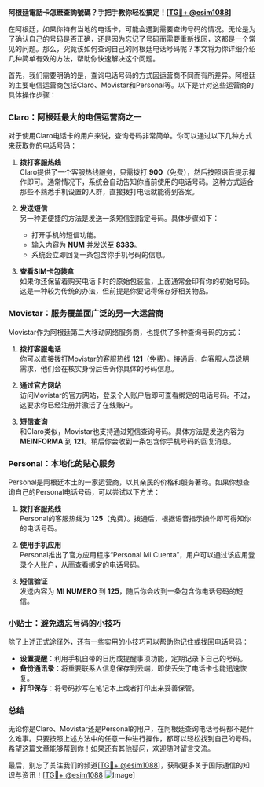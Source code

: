 **阿根廷電話卡怎麽查詢號碼？手把手教你轻松搞定！[[TG💪+ @esim1088](https://t.me/s/esim1088)]**

在阿根廷，如果你持有当地的电话卡，可能会遇到需要查询号码的情况。无论是为了确认自己的号码是否正确，还是因为忘记了号码而需要重新找回，这都是一个常见的问题。那么，究竟该如何查询自己的阿根廷电话号码呢？本文将为你详细介绍几种简单有效的方法，帮助你快速解决这个问题。

首先，我们需要明确的是，查询电话号码的方式因运营商不同而有所差异。阿根廷的主要电信运营商包括Claro、Movistar和Personal等。以下是针对这些运营商的具体操作步骤：

### Claro：阿根廷最大的电信运营商之一

对于使用Claro电话卡的用户来说，查询号码非常简单。你可以通过以下几种方式来获取你的电话号码：

1. **拨打客服热线**  
   Claro提供了一个客服热线服务，只需拨打 **900**（免费），然后按照语音提示操作即可。通常情况下，系统会自动告知你当前使用的电话号码。这种方式适合那些不熟悉手机设置的人群，直接拨打电话就能得到答案。

2. **发送短信**  
   另一种更便捷的方法是发送一条短信到指定号码。具体步骤如下：
   - 打开手机的短信功能。
   - 输入内容为 **NUM** 并发送至 **8383**。
   - 系统会立即回复一条包含你手机号码的信息。

3. **查看SIM卡包装盒**  
   如果你还保留着购买电话卡时的原始包装盒，上面通常会印有你的初始号码。这是一种较为传统的办法，但前提是你要记得保存好相关物品。

### Movistar：服务覆盖面广泛的另一大运营商

Movistar作为阿根廷第二大移动网络服务商，也提供了多种查询号码的方式：

1. **拨打客服电话**  
   你可以直接拨打Movistar的客服热线 **121**（免费）。接通后，向客服人员说明需求，他们会在核实身份后告诉你具体的号码信息。

2. **通过官方网站**  
   访问Movistar的官方网站，登录个人账户后即可查看绑定的电话号码。不过，这要求你已经注册并激活了在线账户。

3. **短信查询**  
   和Claro类似，Movistar也支持通过短信查询号码。具体方法是发送内容为 **MEINFORMA** 到 **121**。稍后你会收到一条包含你手机号码的回复消息。

### Personal：本地化的贴心服务

Personal是阿根廷本土的一家运营商，以其亲民的价格和服务著称。如果你想查询自己的Personal电话号码，可以尝试以下方法：

1. **拨打客服热线**  
   Personal的客服热线为 **125**（免费）。拨通后，根据语音指示操作即可得知你的电话号码。

2. **使用手机应用**  
   Personal推出了官方应用程序“Personal Mi Cuenta”，用户可以通过该应用登录个人账户，从而查看绑定的电话号码。

3. **短信验证**  
   发送内容为 **MI NUMERO** 到 **125**，随后你会收到一条包含你电话号码的短信。

### 小贴士：避免遗忘号码的小技巧

除了上述正式途径外，还有一些实用的小技巧可以帮助你记住或找回电话号码：

- **设置提醒**：利用手机自带的日历或提醒事项功能，定期记录下自己的号码。
- **备份通讯录**：将重要联系人信息保存到云端，即使丢失了电话卡也能迅速恢复。
- **打印保存**：将号码抄写在笔记本上或者打印出来妥善保管。

### 总结

无论你是Claro、Movistar还是Personal的用户，在阿根廷查询电话号码都不是什么难事。只要按照上述方法中的任意一种进行操作，都可以轻松找到自己的号码。希望这篇文章能够帮到你！如果还有其他疑问，欢迎随时留言交流。

最后，别忘了关注我们的频道[[TG💪+ @esim1088](https://t.me/s/esim1088)]，获取更多关于国际通信的知识与资讯！[[TG💪+ @esim1088](https://t.me/s/esim1088) ![Image](https://i.postimg.cc/4NQfJmqS/Snipaste-2025-05-13-00-14-12.png)]